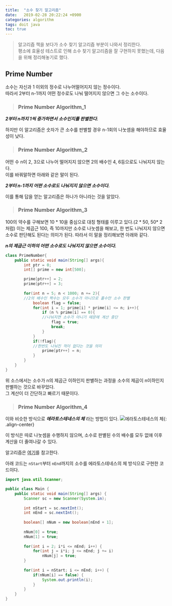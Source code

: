 ```yaml
---
title:  "소수 찾기 알고리즘"
date:   2019-02-28 20:22:24 +0900
categories: algorithm
tags: doit java
toc: true
---
```


> 알고리즘 책을 보다가 소수 찾기 알고리즘 부분이 나와서 정리한다.  
> 평소에 효율성 테스트로 인해 소수 찾기 알고리즘을 잘 구현하지 못했는데, 다음을 위해 정리해놓기로 했다. 

## Prime Number

소수는 자신과 1 이외의 정수로 나누어떨어지지 않는 정수이다.  
따라서 2부터 n-1까지 어떤 정수로도 나눠 떨어지지 않으면 그 수는 소수이다.

> ### Prime Number Algorithm_1

**_2부터 n까지 1씩 증가하면서 소수인지를 판별한다._**  

하지만 이 알고리즘은 숫자가 큰 소수를 판별할 경우 n-1회의 나눗셈을 해야하므로 효율성이 낮다.

> ### Prime Number Algorithm_2

어떤 수 n이 2, 3으로 나누어 떨어지지 않으면 2의 배수인 4, 6등으로도 나눠지지 않는다.  
이를 바꿔말하면 아래와 같은 말이 된다. 
  
**_2부터 n-1까지 어떤 소수로도 나눠지지 않으면 소수이다._**  
  
이를 통해 답을 얻는 알고리즘은 하나가 아니라는 것을 알았다. 

> ### Prime Number Algorithm_3

100의 약수를 구해보면 10 * 10을 중심으로 대칭 형태를 이루고 있다.(2 * 50, 50* 2 처럼)
이는 제곱근 100, 즉 10까지만 소수로 나눗셈을 해보고, 한 번도 나눠지지 않으면 소수로 판단해도 된다는 의미가 된다. 따라서 이 말을 정리해보면 아래와 같다.

**_n의 제곱근 이하의 어떤 소수로도 나눠지지 않으면 소수이다._**  
  
```java
class PrimeNumber{
	public static void main(String[] args){
		int ptr = 0;
		int[] prime = new int[500];

		prime[ptr++] = 2; 
		prime[ptr++] = 3;
	
		for(int n = 5; n < 1000; n += 2){ 
		//2의 배수인 짝수는 모두 소수가 아니므로 홀수만 소수 판별
			boolean flag = false;
			for(int i = 1; prime[i] * prime[i] <= n; i++){
				if (n % prime[i] == 0){ 
				//나눠지면 소수가 아니기 때문에 계산 중단
					flag = true;
					break;
				}
			}
			if(!flag){ 
			//한번도 나눠진 적이 없다는 것을 의미
				prime[ptr++] = n;
			}
		}
	}
}
```

위 소스에서는 소수가 n의 제곱근 이하인지 판별하는 과정을 소수의 제곱이 n이하인지 판별하는 것으로 바꾸었다.  
그 계산이 더 간단하고 빠르기 때문이다.  

> ### Prime Number Algorithm_4

이와 비슷한 방식으로 _**에라토스테네스의 체**_ 라는 방법이 있다. 
![에라토스테네스의 체](https://upload.wikimedia.org/wikipedia/commons/b/b9/Sieve_of_Eratosthenes_animation.gif){: .align-center}  

이 방식은 따로 나눗셈을 수행하지 않으며, 소수로 판별된 수의 배수를 모두 없애 이후 계산을 더 줄여나갈 수 있다.

알고리즘은 [여기](https://ko.wikipedia.org/wiki/%EC%97%90%EB%9D%BC%ED%86%A0%EC%8A%A4%ED%85%8C%EB%84%A4%EC%8A%A4%EC%9D%98_%EC%B2%B4)를 참고한다.  
  
아래 코드는 `nStart`부터 `nEnd`까지의 소수를 에라토스테네스의 체 방식으로 구현한 코드이다.  
  
```java
import java.util.Scanner;

public class Main {
	public static void main(String[] args) {
		Scanner sc = new Scanner(System.in);
	
		int nStart = sc.nextInt();
		int nEnd = sc.nextInt();
		
		boolean[] nNum = new boolean[nEnd + 1];
		
		nNum[0] = true;
		nNum[1] = true;
		
		for(int i = 2; i*i <= nEnd; i++) {
			for(int j = i*i; j <= nEnd; j += i)
				nNum[j] = true;
		}
		
		for(int i = nStart; i <= nEnd; i++) {
			if(nNum[i] == false) {
				System.out.println(i);
			}
		}
	}
}
```